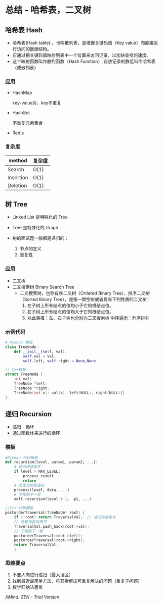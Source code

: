 # 总结 - 哈希表，二叉树

## 哈希表 Hash

- 哈希表(Hash table) ，也叫散列表，是根据关键码值（Key value）而直接进行访问的数据结构。
- 它通过把关键码值映射到表中一个位置来访问记录，以加快查找的速度。
- 这个映射函数叫作散列函数（Hash Function）,存放记录的数组叫作哈希表（或散列表）

### 应用

- HashMap

  key-value对，key不重复

- HashSet

  不重复元素集合

- Redis

### 复杂度
|  method   | 复杂度  |
|  ----  | ----  |
Search | O(1)
Insertion | O(1)
Deletion | O(1)

## 树 Tree

- Linked List 是特殊化的 Tree
- Tree 是特殊化的 Graph

- 树的面试题一般都是递归的：
  1. 节点的定义
  2. 重复性

### 应用

- 二叉树
- 二叉搜索树 Binary Search Tree
  - 二叉搜索树，也称有序二叉树（Ordered Binary Tree）、排序二叉树（Sorted Binary Tree），是指一颗空树或者具有下列性质的二叉树：
    1. 左子树上所有结点的值均小于它的根结点值。
    2. 右子树上所有结点的值均大于它的根结点值。
    3. 以此类推：左、右子树也分别为二叉搜索树
  中序遍历：升序排列

### 示例代码

```python
# Pyshon 模板
class TreeNode：
	def __init__(self, val):
		self.val = val;
		self.left, self.right = None,None
```
```c++
// C++模板
struct TreeNode {
	int val;
	TreeNode *left;
	TreeNode *right;
	TreeNode(int x): val(x), left(NULL), right(NULL){}
}
```
## 递归 Recursion

- 递归 - 循环
- 通过函数体来进行的循环

### 模板
```python
#Python 代码模板
def recurdion(level, param1, param2, ...):
	# 递归终结条件
	if level > MAX_LEVEL:
		process_result
		return
	# 处理当前层递归
	process(level, data, ...)
	# 下探到下一层
	selt.recursion(level + 1,  p1, ...)
```
```C++
//C++ 代码模板
postorderTraversal(TreeNode* root) {
    if (!root) return TraversalVal;  // 递归终结条件
	// 处理当前层递归
	TraversalVal.push_back(root->val);
	// 下探到下一层
    postorderTraversal(root->left);
    postorderTraversal(root->right);
    return TraversalVal;
    }
```
### 思维要点

1. 不要人肉进行递归（最大误区）
2. 找到最近最简单方法，将其拆解成可重复解决的问题（重复子问题）
3. 数学归纳法思维

*XMind: ZEN - Trial Version*

